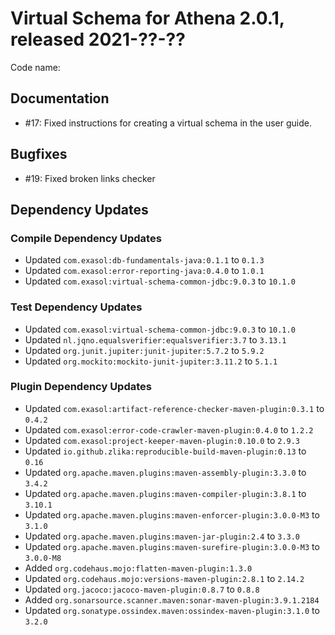# Virtual Schema for Athena 2.0.1, released 2021-??-??

Code name:

## Documentation

* #17: Fixed instructions for creating a virtual schema in the user guide.

## Bugfixes

* #19: Fixed broken links checker

## Dependency Updates

### Compile Dependency Updates

* Updated `com.exasol:db-fundamentals-java:0.1.1` to `0.1.3`
* Updated `com.exasol:error-reporting-java:0.4.0` to `1.0.1`
* Updated `com.exasol:virtual-schema-common-jdbc:9.0.3` to `10.1.0`

### Test Dependency Updates

* Updated `com.exasol:virtual-schema-common-jdbc:9.0.3` to `10.1.0`
* Updated `nl.jqno.equalsverifier:equalsverifier:3.7` to `3.13.1`
* Updated `org.junit.jupiter:junit-jupiter:5.7.2` to `5.9.2`
* Updated `org.mockito:mockito-junit-jupiter:3.11.2` to `5.1.1`

### Plugin Dependency Updates

* Updated `com.exasol:artifact-reference-checker-maven-plugin:0.3.1` to `0.4.2`
* Updated `com.exasol:error-code-crawler-maven-plugin:0.4.0` to `1.2.2`
* Updated `com.exasol:project-keeper-maven-plugin:0.10.0` to `2.9.3`
* Updated `io.github.zlika:reproducible-build-maven-plugin:0.13` to `0.16`
* Updated `org.apache.maven.plugins:maven-assembly-plugin:3.3.0` to `3.4.2`
* Updated `org.apache.maven.plugins:maven-compiler-plugin:3.8.1` to `3.10.1`
* Updated `org.apache.maven.plugins:maven-enforcer-plugin:3.0.0-M3` to `3.1.0`
* Updated `org.apache.maven.plugins:maven-jar-plugin:2.4` to `3.3.0`
* Updated `org.apache.maven.plugins:maven-surefire-plugin:3.0.0-M3` to `3.0.0-M8`
* Added `org.codehaus.mojo:flatten-maven-plugin:1.3.0`
* Updated `org.codehaus.mojo:versions-maven-plugin:2.8.1` to `2.14.2`
* Updated `org.jacoco:jacoco-maven-plugin:0.8.7` to `0.8.8`
* Added `org.sonarsource.scanner.maven:sonar-maven-plugin:3.9.1.2184`
* Updated `org.sonatype.ossindex.maven:ossindex-maven-plugin:3.1.0` to `3.2.0`
